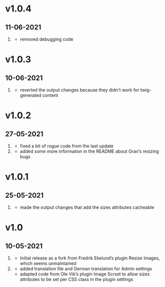 # v1.0.4
##  11-06-2021

1. [](#bugfix)
    * removed debugging code

# v1.0.3
##  10-06-2021

1. [](#improved)
    * reverted the output changes because they didn't work for twig-generated content

# v1.0.2
##  27-05-2021

1. [](#bugfix)
    * fixed a bit of rogue code from the last update
2. [](#improved)
    * added some more information in the README about Grav’s resizing bugs


# v1.0.1
##  25-05-2021

1. [](#improved)
    * made the output changes that add the sizes attributes cacheable


# v1.0
##  10-05-2021

1. [](#new)
    * Initial release as a fork from Fredrik Ekelund’s plugin Resize Images, which seems unmaintained
2. [](#improved)
    * added translation file and German translation for Admin settings
    * adapted code from Ole Vik’s plugin Image Scrset to allow sizes attributes to be set per CSS class in the plugin settings
